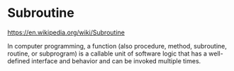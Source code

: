 # Subroutine

https://en.wikipedia.org/wiki/Subroutine

In computer programming, a function (also procedure, method, subroutine, routine, or subprogram) is a callable unit of software logic that has a well-defined interface and behavior and can be invoked multiple times.
